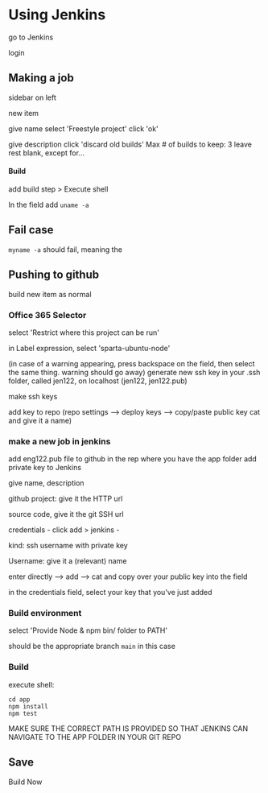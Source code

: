 # Using Jenkins

go to Jenkins

login

## Making a job

sidebar on left

new item

give name
select 'Freestyle project'
click 'ok'


give description
click 'discard old builds'
Max # of builds to keep: 3
leave rest blank, except for...

#### Build
add build step > Execute shell

In the field add `uname -a`


## Fail case

`myname -a` should fail, meaning the 



## Pushing to github

build new item as normal

### Office 365 Selector

select 'Restrict where this project can be run'

in Label expression, select 'sparta-ubuntu-node'

(in case of a warning appearing, press backspace on the field, then select the same thing. warning should go away)
generate new ssh key in your .ssh folder, called jen122, on localhost
(jen122, jen122.pub)

make ssh keys

add key to repo (repo settings --> deploy keys --> copy/paste public key cat and give it a name)

### make a new job in jenkins

add eng122.pub file to github in the rep where you have the app folder add private key to Jenkins

give name, description

github project: give it the HTTP url

source code, give it the git SSH url

credentials - click add > jenkins - 

kind: ssh  username with private key

Username: give it a (relevant) name

enter directly --> add --> cat and copy over your public key into the field

in the credentials field, select your key that you've just added

### Build environment

select 'Provide Node & npm bin/ folder to PATH'

should be the appropriate branch `main` in this case

### Build

execute shell: 
```
cd app
npm install
npm test
```

MAKE SURE THE CORRECT PATH IS PROVIDED SO THAT JENKINS CAN NAVIGATE TO THE APP FOLDER IN YOUR GIT REPO

## Save

Build Now